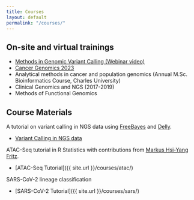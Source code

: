 ```yaml
---
title: Courses
layout: default
permalink: "/courses/"
---
```


## On-site and virtual trainings

* [Methods in Genomic Variant Calling (Webinar video)](https://www.youtube.com/watch?v=zO9WCOaq3aQ)
* [Cancer Genomics 2023](https://www.ebi.ac.uk/training/events/cancer-genomics-transcriptomics/)
* Analytical methods in cancer and population genomics (Annual M.Sc. Bioinformatics Course, Charles University)
* Clinical Genomics and NGS (2017-2019)
* Methods of Functional Genomics

## Course Materials

A tutorial on variant calling in NGS data using [FreeBayes](https://github.com/ekg/freebayes) and [Delly](https://github.com/dellytools/delly).

* [Variant Calling in NGS data](https://github.com/tobiasrausch/vc/)

ATAC-Seq tutorial in R Statistics with contributions from [Markus Hsi-Yang Fritz](https://github.com/mhyfritz).

* [ATAC-Seq Tutorial]({{ site.url }}/courses/atac/)

SARS-CoV-2 lineage classification

* [SARS-CoV-2 Tutorial]({{ site.url }}/courses/sars/)
